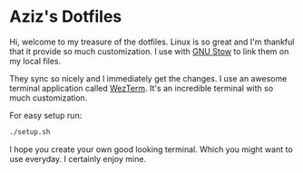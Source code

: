 # Aziz's Dotfiles

Hi, welcome to my treasure of the dotfiles. Linux is so great and I'm thankful
that it provide so much customization. I use with [GNU Stow][stow-link] to link
them on my local files.

They sync so nicely and I immediately get the changes. I use an awesome
terminal application called [WezTerm][wezterm-link]. It's an incredible
terminal with so much customization.

For easy setup run:

```sh
./setup.sh
```

I hope you create your own good looking terminal. Which you might want to use
everyday. I certainly enjoy mine.

[stow-link]: https://www.gnu.org/software/stow/
[wezterm-link]: https://wezterm.org/
